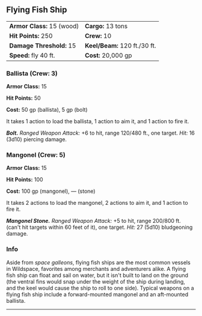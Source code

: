 ﻿## Flying Fish Ship

|                            |                               |
|----------------------------|-------------------------------|
| **Armor Class:** 15 (wood) | **Cargo:** 13 tons            |
| **Hit Points:** 250        | **Crew:** 10                  |
| **Damage Threshold:** 15   | **Keel/Beam:** 120 ft./30 ft. |
| **Speed:** fly 40 ft.      | **Cost:** 20,000 gp           |

### Ballista (Crew: 3)

**Armor Class:** 15

**Hit Points:** 50

**Cost:** 50 gp (ballista), 5 gp (bolt)

It takes 1 action to load the ballista, 1 action to aim it, and 1 action to fire it.

***Bolt.*** *Ranged Weapon Attack:*  +6 to hit, range 120/480 ft., one target. *Hit:* 16 (3d10) piercing damage.

### Mangonel (Crew: 5)

**Armor Class:** 15

**Hit Points:** 100

**Cost:** 100 gp (mangonel), — (stone)

It takes 2 actions to load the mangonel, 2 actions to aim it, and 1 action to fire it.

***Mangonel Stone.*** *Ranged Weapon Attack:*  +5 to hit, range 200/800 ft. (can't hit targets within 60 feet of it), one target. *Hit:* 27 (5d10) bludgeoning damage.

### Info

Aside from *space galleons*, flying fish ships are the most common vessels in Wildspace, favorites among merchants and adventurers alike.
A flying fish ship can float and sail on water, but it isn't built to land on the ground (the ventral fins would snap under the weight of the ship during landing, and the keel would cause the ship to roll to one side).
Typical weapons on a flying fish ship include a forward-mounted mangonel and an aft-mounted ballista.

---

